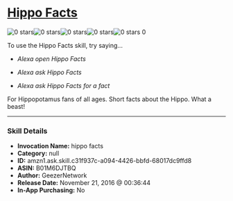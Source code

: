 # [Hippo Facts](http://alexa.amazon.com/#skills/amzn1.ask.skill.c31f937c-a094-4426-bbfd-68017dc9ffd8)
![0 stars](../../images/ic_star_border_black_18dp_1x.png)![0 stars](../../images/ic_star_border_black_18dp_1x.png)![0 stars](../../images/ic_star_border_black_18dp_1x.png)![0 stars](../../images/ic_star_border_black_18dp_1x.png)![0 stars](../../images/ic_star_border_black_18dp_1x.png) 0

To use the Hippo Facts skill, try saying...

* *Alexa open Hippo Facts*

* *Alexa ask Hippo Facts*

* *Alexa ask Hippo Facts for a fact*

For Hippopotamus fans of all ages.  Short facts about the Hippo.  What a beast!

***

### Skill Details

* **Invocation Name:** hippo facts
* **Category:** null
* **ID:** amzn1.ask.skill.c31f937c-a094-4426-bbfd-68017dc9ffd8
* **ASIN:** B01M6DJTBQ
* **Author:** GeezerNetwork
* **Release Date:** November 21, 2016 @ 00:36:44
* **In-App Purchasing:** No

